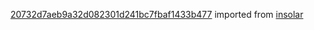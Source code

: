 [20732d7aeb9a32d082301d241bc7fbaf1433b477](https://github.com/insolar/insolar/commit/20732d7aeb9a32d082301d241bc7fbaf1433b477) imported from [insolar](https://github.com/insolar/insolar)
